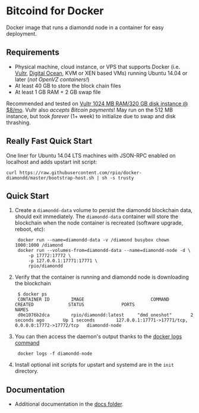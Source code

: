 Bitcoind for Docker
===================

Docker image that runs a diamondd node in a container for easy deployment.


Requirements
------------

* Physical machine, cloud instance, or VPS that supports Docker (i.e. [Vultr](http://bit.ly/1HngXg0), [Digital Ocean](http://bit.ly/18AykdD), KVM or XEN based VMs) running Ubuntu 14.04 or later (*not OpenVZ containers!*)
* At least 40 GB to store the block chain files
* At least 1 GB RAM + 2 GB swap file

Recommended and tested on [Vultr 1024 MB RAM/320 GB disk instance @ $8/mo](http://bit.ly/vultrdiamondd).  Vultr also *accepts Bitcoin payments*!  May run on the 512 MB instance, but took *forever* (1+ week) to initialize due to swap and disk thrashing.


Really Fast Quick Start
-----------------------

One liner for Ubuntu 14.04 LTS machines with JSON-RPC enabled on localhost and adds upstart init script:

    curl https://raw.githubusercontent.com/rpio/docker-diamondd/master/bootstrap-host.sh | sh -s trusty


Quick Start
-----------

1. Create a `diamondd-data` volume to persist the diamondd blockchain data, should exit immediately.  The `diamondd-data` container will store the blockchain when the node container is recreated (software upgrade, reboot, etc):

        docker run --name=diamondd-data -v /diamond busybox chown 1000:1000 /diamond
        docker run --volumes-from=diamondd-data --name=diamondd-node -d \
            -p 17772:17772 \
            -p 127.0.0.1:17771:17771 \
            rpio/diamondd

2. Verify that the container is running and diamondd node is downloading the blockchain

        $ docker ps
        CONTAINER ID        IMAGE                         COMMAND             CREATED             STATUS              PORTS                                              NAMES
        d0e1076b2dca        rpio/diamondd:latest     "dmd_oneshot"       2 seconds ago       Up 1 seconds        127.0.0.1:17771->17771/tcp, 0.0.0.0:17772->17772/tcp   diamondd-node

3. You can then access the daemon's output thanks to the [docker logs command]( https://docs.docker.com/reference/commandline/cli/#logs)

        docker logs -f diamondd-node

4. Install optional init scripts for upstart and systemd are in the `init` directory.


Documentation
-------------

* Additional documentation in the [docs folder](docs).
